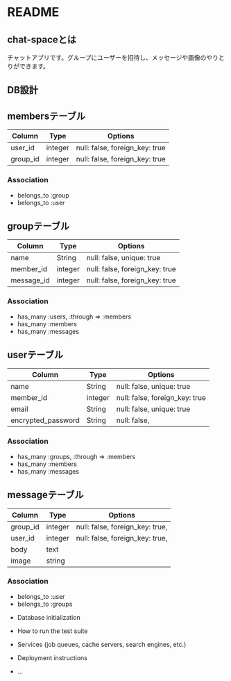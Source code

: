 # README
## chat-spaceとは
チャットアプリです。グループにユーザーを招待し、メッセージや画像のやりとりができます。

## DB設計
 ## membersテーブル

  |Column|Type|Options|
  |------|----|-------|
  |user_id|integer|null: false, foreign_key: true|
  |group_id|integer|null: false, foreign_key: true|

  ### Association
  - belongs_to :group
  - belongs_to :user

  ## groupテーブル

  |Column|Type|Options|
  |------|----|-------|
  |name|String|null: false, unique: true|
  |member_id|integer|null: false, foreign_key: true|
  |message_id|integer|null: false, foreign_key: true|

  ### Association
  - has_many :users, :through => :members
  - has_many :members
  - has_many :messages

  ## userテーブル

  |Column|Type|Options|
  |------|----|-------|
  |name|String|null: false, unique: true|
  |member_id|integer|null: false, foreign_key: true|
  |email|String|null: false, unique: true|
  |encrypted_password|String|null: false, |

  ### Association
  - has_many :groups, :through => :members
  - has_many :members
  - has_many :messages

  ## messageテーブル

  |Column|Type|Options|
  |------|----|-------|
  |group_id|integer|null: false, foreign_key: true,|
  |user_id|integer|null: false, foreign_key: true,|
  |body|text||
  |image|string||

  ### Association
  - belongs_to :user
  - belongs_to :groups


* Database initialization

* How to run the test suite

* Services (job queues, cache servers, search engines, etc.)

* Deployment instructions

* ...
